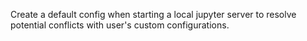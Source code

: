 Create a default config when starting a local jupyter server to resolve potential conflicts with user's custom configurations.

